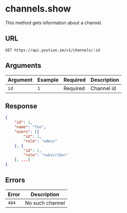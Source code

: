 # channels.show

This method gets information about a channel.


## URL

`GET https://api.youtiao.im/v1/channels/:id`


## Arguments

| Argument | Example | Required | Description       |
| -------- | ------- | -------- | ----------------- |
| `id`     | `1`     | Required | Channel id        |


## Response

```json
{
    "id": 1,
    "name": "foo",
    "users": [{
        "id": 1,
        "role": "admin"
    }, {
        "id": 2,
        "role": "subscriber"
    }, ...]
}
```


## Errors

| Error | Description     |
| ----- | --------------- |
| `404` | No such channel |
